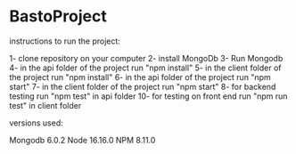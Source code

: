 # BastoProject

instructions to run the project:

1- clone repository on your computer
2- install MongoDb
3- Run Mongodb
4- in the api folder of the project run "npm install"
5- in the client folder of the project run "npm install"
6- in the api folder of the project run "npm start"
7- in the client folder of the project run "npm start"
8- for backend testing run "npm test" in api folder
10- for testing on front end run "npm run test" in client folder


versions used:

Mongodb 6.0.2
Node 16.16.0
NPM 8.11.0
